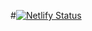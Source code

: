 #[![Netlify Status](https://api.netlify.com/api/v1/badges/10373fa0-6638-4c9e-aaae-5fceccb7a554/deploy-status)](https://app.netlify.com/sites/wai-design-develop-overview/deploys)